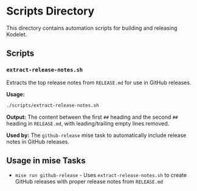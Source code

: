 # Scripts Directory

This directory contains automation scripts for building and releasing Kodelet.

## Scripts

### `extract-release-notes.sh`

Extracts the top release notes from `RELEASE.md` for use in GitHub releases.

**Usage:**
```bash
./scripts/extract-release-notes.sh
```

**Output:** The content between the first `##` heading and the second `##` heading in `RELEASE.md`, with leading/trailing empty lines removed.

**Used by:** The `github-release` mise task to automatically include release notes in GitHub releases.

## Usage in mise Tasks

- `mise run github-release` - Uses `extract-release-notes.sh` to create GitHub releases with proper release notes from `RELEASE.md`